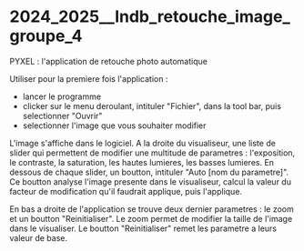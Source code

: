 # 2024_2025__lndb_retouche_image_groupe_4

PYXEL : l'application de retouche photo automatique


Utiliser pour la premiere fois l'application :
- lancer le programme
- clicker sur le menu deroulant, intituler "Fichier", dans la tool bar, puis selectionner "Ouvrir"
- selectionner l'image que vous souhaiter modifier


L'image s'affiche dans le logiciel.
A la droite du visualiseur, une liste de slider qui permettent de modifier une multitude de parametres : l'exposition, le contraste, la saturation, les hautes lumieres, les basses lumieres.
En dessous de chaque slider, un boutton, intituler "Auto [nom du parametre]". Ce boutton analyse l'image presente dans le visualiseur, calcul la valeur du facteur de modification qu'il faudrait applique, puis l'applique.

En bas a droite de l'application se trouve deux dernier parametres : le zoom et un boutton "Reinitialiser".
Le zoom permet de modifier la taille de l'image dans le visualiser.
Le boutton "Reinitialiser" remet les parametre a leurs valeur de base.